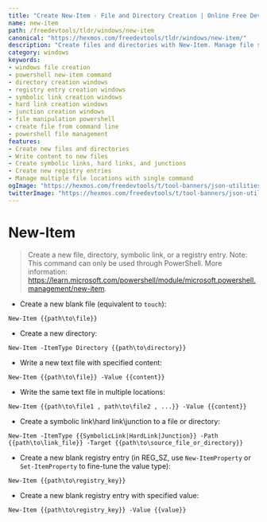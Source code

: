 ```yaml
---
title: "Create New-Item - File and Directory Creation | Online Free DevTools by Hexmos"
name: new-item
path: /freedevtools/tldr/windows/new-item
canonical: "https://hexmos.com/freedevtools/tldr/windows/new-item/"
description: "Create files and directories with New-Item. Manage file system objects and registry entries using this PowerShell command. Free online tool, no registration required."
category: windows
keywords:
- windows file creation
- powershell new-item command
- directory creation windows
- registry entry creation windows
- symbolic link creation windows
- hard link creation windows
- junction creation windows
- file manipulation powershell
- create file from command line
- powershell file management
features:
- Create new files and directories
- Write content to new files
- Create symbolic links, hard links, and junctions
- Create new registry entries
- Manage multiple file locations with single command
ogImage: "https://hexmos.com/freedevtools/t/tool-banners/json-utilities-banner.png"
twitterImage: "https://hexmos.com/freedevtools/t/tool-banners/json-utilities-banner.png"
---
```


# New-Item

> Create a new file, directory, symbolic link, or a registry entry.
> Note: This command can only be used through PowerShell.
> More information: <https://learn.microsoft.com/powershell/module/microsoft.powershell.management/new-item>.

- Create a new blank file (equivalent to `touch`):

`New-Item {{path\to\file}}`

- Create a new directory:

`New-Item -ItemType Directory {{path\to\directory}}`

- Write a new text file with specified content:

`New-Item {{path\to\file}} -Value {{content}}`

- Write the same text file in multiple locations:

`New-Item {{path\to\file1 , path\to\file2 , ...}} -Value {{content}}`

- Create a symbolic link\hard link\junction to a file or directory:

`New-Item -ItemType {{SymbolicLink|HardLink|Junction}} -Path {{path\to\link_file}} -Target {{path\to\source_file_or_directory}}`

- Create a new blank registry entry (in REG_SZ, use `New-ItemProperty` or `Set-ItemProperty` to fine-tune the value type):

`New-Item {{path\to\registry_key}}`

- Create a new blank registry entry with specified value:

`New-Item {{path\to\registry_key}} -Value {{value}}`
